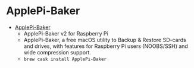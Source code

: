 # ApplePi-Baker
- [ApplePi-Baker](https://www.tweaking4all.com/hardware/raspberry-pi/applepi-baker-v2/)
  -  ApplePi-Baker v2 for Raspberry Pi
  - ApplePi-Baker, a free macOS utility to Backup & Restore SD-cards and drives, with features for Raspberry Pi users (NOOBS/SSH) and wide compression support.
  - `brew cask install ApplePi-Baker`
